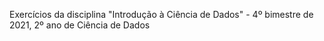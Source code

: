 Exercícios da disciplina "Introdução à Ciência de Dados" - 4º bimestre de 2021, 2º ano de Ciência de Dados
